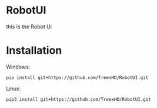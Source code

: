 # RobotUI
 this is the Robot Ui

# Installation

Windows:
```
pip install git+https://github.com/TreexHD/RobotUI.git
```

Linux:
```
pip3 install git+https://github.com/TreexHD/RobotUI.git
```
